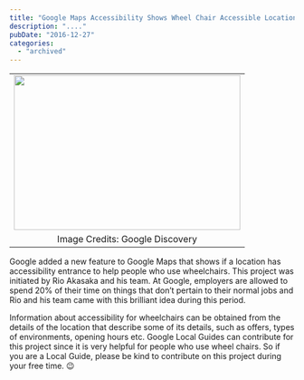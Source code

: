 ```yaml
---
title: "Google Maps Accessibility Shows Wheel Chair Accessible Locations"
description: "...."
pubDate: "2016-12-27"
categories: 
  - "archived"
---
```


<table align="center" cellpadding="0" cellspacing="0" style="margin-left: auto; margin-right: auto; text-align: center;"><tbody><tr><td style="text-align: center;"><a href="https://3.bp.blogspot.com/-HkIuh1L2heA/WGKeguECHaI/AAAAAAAADk4/HP4Dr7G3HKARb0b0P9W2VjupwqQuXKy1ACLcB/s1600/cadeira-de-rodas.png" style="margin-left: auto; margin-right: auto;"><img border="0" height="273" src="images/cadeira-de-rodas.png" width="400"></a></td></tr><tr><td style="text-align: center;">Image Credits: Google Discovery</td></tr></tbody></table>

  

Google added a new feature to Google Maps that shows if a location has accessibility entrance to help people who use wheelchairs. This project was initiated by Rio Akasaka and his team. At Google, employers are allowed to spend 20% of their time on things that don’t pertain to their normal jobs and Rio and his team came with this brilliant idea during this period.

  

Information about accessibility for wheelchairs can be obtained from the details of the location that describe some of its details, such as offers, types of environments, opening hours etc. Google Local Guides can contribute for this project since it is very helpful for people who use wheel chairs. So if you are a Local Guide, please be kind to contribute on this project during your free time. 😉
